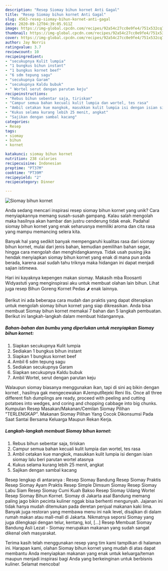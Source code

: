 ```yaml
---
description: "Resep Siomay bihun kornet Anti Gagal"
title: "Resep Siomay bihun kornet Anti Gagal"
slug: 4563-resep-siomay-bihun-kornet-anti-gagal
date: 2020-09-12T04:39:05.911Z
image: https://img-global.cpcdn.com/recipes/92a54c27cc0e9fe4/751x532cq70/siomay-bihun-kornet-foto-resep-utama.jpg
thumbnail: https://img-global.cpcdn.com/recipes/92a54c27cc0e9fe4/751x532cq70/siomay-bihun-kornet-foto-resep-utama.jpg
cover: https://img-global.cpcdn.com/recipes/92a54c27cc0e9fe4/751x532cq70/siomay-bihun-kornet-foto-resep-utama.jpg
author: Jay Norris
ratingvalue: 3.7
reviewcount: 10
recipeingredient:
- "secukupnya Kulit lumpia"
- "1 bungkus bihun instant"
- "1 bungkus kornet beef"
- "6 sdm tepung sagu"
- "secukupnya Garam"
- "secukupnya Kaldu bubuk"
- " Wortel serut dengan parutan keju"
recipeinstructions:
- "Rebus bihun sebentar saja, tiriskan"
- "Campur semua bahan kecuali kulit lumpia dan wortel, tes rasa"
- "Ambil cetakan kue mangkok, masukkan kulit lumpia isi dengan isian siomay lalu beri parutan wortel atasnya"
- "Kukus selama kurang lebih 25 menit, angkat"
- "Sajikan dengan sambal kacang"
categories:
- Resep
tags:
- siomay
- bihun
- kornet

katakunci: siomay bihun kornet 
nutrition: 238 calories
recipecuisine: Indonesian
preptime: "PT37M"
cooktime: "PT39M"
recipeyield: "2"
recipecategory: Dinner

---
```



![Siomay bihun kornet](https://img-global.cpcdn.com/recipes/92a54c27cc0e9fe4/751x532cq70/siomay-bihun-kornet-foto-resep-utama.jpg)

Anda sedang mencari inspirasi resep siomay bihun kornet yang unik? Cara menyiapkannya memang susah-susah gampang. Kalau salah mengolah maka hasilnya akan hambar dan justru cenderung tidak enak. Padahal siomay bihun kornet yang enak seharusnya memiliki aroma dan cita rasa yang mampu memancing selera kita.

Banyak hal yang sedikit banyak mempengaruhi kualitas rasa dari siomay bihun kornet, mulai dari jenis bahan, kemudian pemilihan bahan segar, hingga cara mengolah dan menghidangkannya. Tidak usah pusing jika hendak menyiapkan siomay bihun kornet yang enak di mana pun anda berada, karena asal sudah tahu triknya maka hidangan ini dapat menjadi sajian istimewa.

Hari ini kayaknya kepengen makan siomay. Makasih mba Roosanti Widyastuti yang menginspirasi aku untuk membuat olahan lain bihun. Lihat juga resep Bihun Goreng Kornet Pedas 🌶️ enak lainnya.


Berikut ini ada beberapa cara mudah dan praktis yang dapat diterapkan untuk mengolah siomay bihun kornet yang siap dikreasikan. Anda bisa membuat Siomay bihun kornet memakai 7 bahan dan 5 langkah pembuatan. Berikut ini langkah-langkah dalam membuat hidangannya.

<!--inarticleads1-->

##### Bahan-bahan dan bumbu yang diperlukan untuk menyiapkan Siomay bihun kornet:

1. Siapkan secukupnya Kulit lumpia
1. Sediakan 1 bungkus bihun instant
1. Siapkan 1 bungkus kornet beef
1. Ambil 6 sdm tepung sagu
1. Sediakan secukupnya Garam
1. Siapkan secukupnya Kaldu bubuk
1. Ambil  Wortel, serut dengan parutan keju


Walaupun siomay biasanya menggunakan ikan, tapi di sini aq bikin dengan kornet , hasilnya gak mengecewakan #JemputRejeki Reni Ilis. Once all three different fish dumplings are ready, proceed with peeling and cutting potatoes into wedges, and coring and chopping cabbage into big chunks. Kumpulan Resep Masakan/Makanan/Cemilan Siomay Pilihan &#34;TERLENGKAP&#34;. Makanan Siomay Pilihan Yang Cocok Dikonsumsi Pada Saat Santai Bersama Keluarga Maupun Rekan Kerja. 

<!--inarticleads2-->

##### Langkah-langkah membuat Siomay bihun kornet:

1. Rebus bihun sebentar saja, tiriskan
1. Campur semua bahan kecuali kulit lumpia dan wortel, tes rasa
1. Ambil cetakan kue mangkok, masukkan kulit lumpia isi dengan isian siomay lalu beri parutan wortel atasnya
1. Kukus selama kurang lebih 25 menit, angkat
1. Sajikan dengan sambal kacang


Resep lengkap di antaranya : Resep Siomay Bandung Resep Siomay Praktis Resep Siomay Ayam Praktis Resep Simple Dimsum Siomay Resep Siomay Labu Siam Resep Siomay Cumi Kuah Bakso Resep Siomay Udang Wortel Resep Siomay Bihun Kornet. Siomay di Jakarta asal Bandung memang paling jago bikin pecinta kuliner nggak bisa berhenti mengunyah. Jajanan ini tidak hanya mudah ditemukan pada deretan penjual makanan kaki lima. Banyak juga restoran yang membawa menu ini naik level, disajikan di dalam rumah makan atau mall-mall di Jakarta. Nikmatnya seporsi Siomay yang juga dilengkapi dengan telur, kentang, kol, […] Resep Membuat Siomay Bandung Asli Lezat - Siomay merupakan makanan yang sudah sangat dikenal oleh masyarakat. 

Terima kasih telah menggunakan resep yang tim kami tampilkan di halaman ini. Harapan kami, olahan Siomay bihun kornet yang mudah di atas dapat membantu Anda menyiapkan makanan yang enak untuk keluarga/teman maupun menjadi inspirasi bagi Anda yang berkeinginan untuk berbisnis kuliner. Selamat mencoba!
